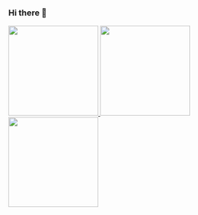 ### Hi there 👋

<!--
**SamuelValentin/SamuelValentin** is a ✨ _special_ ✨ repository because its `README.md` (this file) appears on your GitHub profile.

Here are some ideas to get you started:

- 🔭 I’m currently working on ...
- 🌱 I’m currently learning ...
- 👯 I’m looking to collaborate on ...
- 🤔 I’m looking for help with ...
- 💬 Ask me about ...
- 📫 How to reach me: ...
- 😄 Pronouns: ...
- ⚡ Fun fact: ...
-->

 <div>
  <a href="https://github.com/SamuelValentin">
  <img height="180em" src="https://github-readme-stats.vercel.app/api?username=SamuelValentin&show_icons=true&theme=dracula&include_all_commits=true&count_private=true"/>
  <img height="180em" src="https://github-readme-stats.vercel.app/api/top-langs/?username=SamuelValentin&layout=compact&langs_count=16&theme=dracula"/>
  <img height="180em" src="https://github-readme-stats.vercel.app/api/top-langs/?username=SamuelValentin&layout=compact&langs_count=7&theme=dracula"/>
</div>
